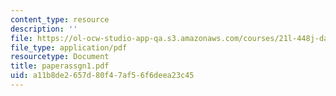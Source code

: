 ```yaml
---
content_type: resource
description: ''
file: https://ol-ocw-studio-app-qa.s3.amazonaws.com/courses/21l-448j-darwin-and-design-fall-2003/a11b8de2657d80f47af56f6deea23c45_paperassgn1.pdf
file_type: application/pdf
resourcetype: Document
title: paperassgn1.pdf
uid: a11b8de2-657d-80f4-7af5-6f6deea23c45
---
```

